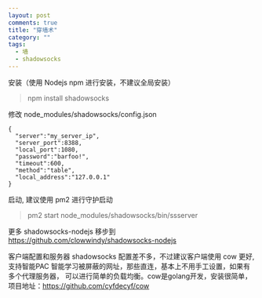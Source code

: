 ```yaml
---
layout: post
comments: true
title: "穿墙术"
category: ""
tags: 
  - 墙
  - shadowsocks
---
```


安装（使用 Nodejs npm 进行安装，不建议全局安装）

> npm install shadowsocks


修改 node_modules/shadowsocks/config.json

    {
      "server":"my_server_ip",
      "server_port":8388,
      "local_port":1080,
      "password":"barfoo!",
      "timeout":600,
      "method":"table",
      "local_address":"127.0.0.1"
    }
    
启动, 建议使用 pm2 进行守护启动

> pm2 start node_modules/shadowsocks/bin/ssserver

更多 shadowsocks-nodejs 移步到 <https://github.com/clowwindy/shadowsocks-nodejs>

客户端配置和服务器 shadowsocks 配置差不多，不过建议客户端使用 cow 更好, 支持智能PAC
智能学习被屏蔽的网址，那些直连，基本上不用手工设置，如果有多个代理服务器，
可以进行简单的负载均衡。cow是golang开发，安装很简单，项目地址：<https://github.com/cyfdecyf/cow>



